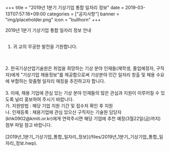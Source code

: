 +++
title = "2019년 1분기 기상기업 통합 일자리 정보"
date = 2019-03-13T07:57:16+09:00
categories = ["공지사항"]
banner = "img/placeholder.png"
icon = "bullhorn"
+++
<!--more-->

2019년 1분기 기상기업 통합 일자리 정보 안내
<br>
<br>
1. 귀 교의 무궁한 발전을 기원합니다.
<br>
<br>
2. 한국기상산업기술원은 취업을 희망하는 기상 분야 인재들(재학생, 졸업예정자, 구직자)에게 "기상기업 채용정보"를 제공함으로써 기상분야 민간 일자리 창출 및 채용 수요에 부합하는 맞춤형 일자리 매칭을 추진하고자 합니다.
<br>
<br>
3. 이에, 채용 기업에 관심 있는 기상 분야 인재들의 많은 관심과 지원이 이루어질 수 있도록 널리 홍보하여 주시기 바랍니다.
<br>
  가. 지원방법 : 해당 기업 지원 기간 및 접수처 확인 후 지원
  <br>
  나. 인재등록 : 채용기업에 관심 있으신 구직자는 기술원 담당자(khk0902@kmiti.or.kr)에게 연락주시면 해당 기업에 추천 예정(3월22일(금)까지)



<br>
첨부 파일 참고 바랍니다.
<br>




<br>
[2019년_1분기_기상기업_통합_일자리_정보](/files/2019년_1분기_기상기업_통합_일자리_정보.hwp).
